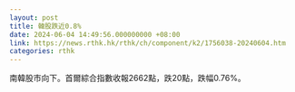 ```yaml
---
layout: post
title: 韓股跌近0.8%
date: 2024-06-04 14:49:56.000000000 +08:00
link: https://news.rthk.hk/rthk/ch/component/k2/1756038-20240604.htm
categories: rthk
---
```


南韓股市向下。首爾綜合指數收報2662點，跌20點，跌幅0.76%。
